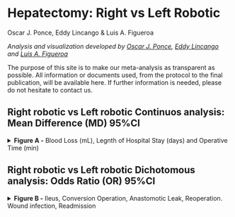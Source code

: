 Hepatectomy: Right vs Left Robotic
================
Oscar J. Ponce, Eddy Lincango & Luis A. Figueroa

<i> Analysis and visualization developed by [Oscar J.
Ponce](https://twitter.com/PonceOJ), [Eddy
Lincango](https://twitter.com/DoctorEddyMD) and [Luis A.
Figueroa](https://twitter.com/LuisFig1706) </i>

The purpose of this site is to make our meta-analysis as transparent as
possible. All information or documents used, from the protocol to the
final publication, will be available here. If further information is
needed, please do not hesitate to contact us.

<h2>
Right robotic vs Left robotic Continuos analysis: Mean Difference (MD)
95%CI
</h2>
<details>
<summary>
<b>Figure A -</b> Blood Loss (mL), Legnth of Hospital Stay (days) and
Operative Time (min)
</summary>

<br> ![](Cont%20Output%20Figures/overall_graph_REML-1.svg)<!-- -->

</details>
<h2>
Right robotic vs Left robotic Dichotomous analysis: Odds Ratio (OR)
95%CI
</h2>
<details>
<summary>
<b>Figure B -</b> Ileus, Conversion Operation, Anastomotic Leak,
Reoperation. Wound infection, Readmission
</summary>

<br> ![](Cont%20Output%20Figures/dic_graphs-1.svg)<!-- -->

</details>
